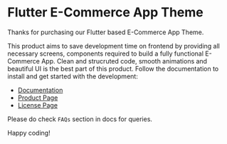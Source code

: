 # Flutter E-Commerce App Theme

Thanks for purchasing our Flutter based E-Commerce App Theme.

This product aims to save development time on frontend by providing all necessary screens, components required to build a fully functional E-Commerce App.
Clean and strucruted code, smooth animations and beautiful UI is the best part of this product.
Follow the documentation to install and get started with the development:

-   [Documentation](https://emrade.gitbook.io/flutter-e-commerce/)
-   [Product Page](https://fluttermarket.com/view/flutter-e-commerce-app-theme)
-	[License Page](https://fluttermarket.com/licenses)

Please do check `FAQs` section in docs for queries.

Happy coding!
